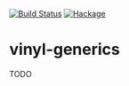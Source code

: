 [![Build Status](https://secure.travis-ci.org/sboosali/vinyl-generics.svg)](http://travis-ci.org/sboosali/vinyl-generics)
[![Hackage](https://img.shields.io/hackage/v/vinyl-generics.svg)](https://hackage.haskell.org/package/vinyl-generics)

# vinyl-generics

TODO